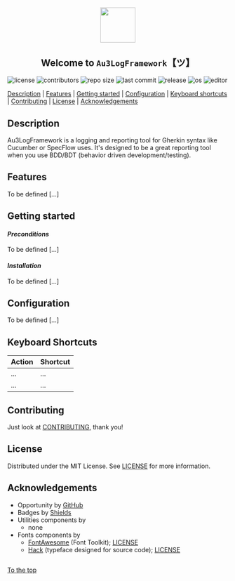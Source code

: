 #####

<p align="center">
    <img src="https://github.com/Sven-Seyfert/Au3LogFramework/blob/master/media/favicon.ico" width="80" />
    <h2 align="center">Welcome to <code>Au3LogFramework</code>【ツ】</h2>
</p>

![license](https://img.shields.io/badge/license-MIT-ff69b4.svg?style=flat-square&logo=spdx)
![contributors](https://img.shields.io/github/contributors/Sven-Seyfert/Au3LogFramework.svg?style=flat-square&logo=github)
![repo size](https://img.shields.io/github/repo-size/Sven-Seyfert/Au3LogFramework.svg?style=flat-square&logo=github)
![last commit](https://img.shields.io/github/last-commit/Sven-Seyfert/Au3LogFramework.svg?style=flat-square&logo=github)
![release](https://img.shields.io/github/release/Sven-Seyfert/Au3LogFramework.svg?style=flat-square&logo=github)
![os](https://img.shields.io/badge/os-windows-yellow.svg?style=flat-square&logo=windows)
![editor](https://img.shields.io/badge/editor-VSCode-blueviolet.svg?style=flat-square&logo=visual-studio-code)

[Description](#description) | [Features](#features) | [Getting started](#getting-started) | [Configuration](#configuration) | [Keyboard shortcuts](#keyboard-shortcuts) | [Contributing](#contributing) | [License](#license) | [Acknowledgements](#acknowledgements)

## Description

Au3LogFramework is a logging and reporting tool for Gherkin syntax like Cucumber or SpecFlow uses. It's designed to be a great reporting tool when you use BDD/BDT (behavior driven development/testing).

## Features

To be defined [...]

## Getting started

#### *Preconditions*

To be defined [...]

#### *Installation*

To be defined [...]

## Configuration

To be defined [...]

## Keyboard Shortcuts

| Action | Shortcut |
| :------| :------- |
| ...    | ...      |
| ...    | ...      |

## Contributing

Just look at [CONTRIBUTING](https://github.com/Sven-Seyfert/Au3LogFramework/blob/master/docs/CONTRIBUTING.md), thank you!

## License

Distributed under the MIT License. See [LICENSE](https://github.com/Sven-Seyfert/Au3LogFramework/blob/master/LICENSE.md) for more information.

## Acknowledgements

- Opportunity by [GitHub](https://github.com)
- Badges by [Shields](https://shields.io)
- Utilities components by
  - none
- Fonts components by
  - [FontAwesome](https://fontawesome.com) (Font Toolkit); [LICENSE](https://github.com/Sven-Seyfert/Au3LogFramework/blob/master/fonts/fontAwesome/licenses)
  - [Hack](https://github.com/source-foundry/Hack) (typeface designed for source code); [LICENSE](https://github.com/Sven-Seyfert/Au3LogFramework/blob/master/fonts/hack/licenses)

##

[To the top](#)

